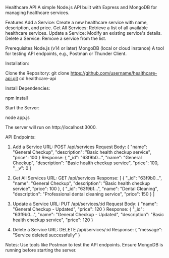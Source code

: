 Healthcare API
A simple Node.js API built with Express and MongoDB for managing healthcare services.

Features
Add a Service: Create a new healthcare service with name, description, and price.
Get All Services: Retrieve a list of all available healthcare services.
Update a Service: Modify an existing service's details.
Delete a Service: Remove a service from the list.

Prerequisites
Node.js (v14 or later)
MongoDB (local or cloud instance)
A tool for testing API endpoints, e.g., Postman or Thunder Client.

Installation:

Clone the Repository:
git clone https://github.com/username/healthcare-api.git
cd healthcare-api

Install Dependencies:

npm install

Start the Server:

node app.js

The server will run on http://localhost:3000.

API Endpoints:

1. Add a Service
URL: POST /api/services
Request Body:
{
  "name": "General Checkup",
  "description": "Basic health checkup service",
  "price": 100
}
Response:
{
  "_id": "63f9b0...",
  "name": "General Checkup",
  "description": "Basic health checkup service",
  "price": 100,
  "__v": 0
}

2. Get All Services
URL: GET /api/services
Response:
[
  {
    "_id": "63f9b0...",
    "name": "General Checkup",
    "description": "Basic health checkup service",
    "price": 100
  },
  {
    "_id": "63f9b1...",
    "name": "Dental Cleaning",
    "description": "Professional dental cleaning service",
    "price": 150
  }
]

3. Update a Service
URL: PUT /api/services/:id
Request Body:
{
  "name": "General Checkup - Updated",
  "price": 120
}
Response:
{
  "_id": "63f9b0...",
  "name": "General Checkup - Updated",
  "description": "Basic health checkup service",
  "price": 120
}

4. Delete a Service
URL: DELETE /api/services/:id
Response:
{
  "message": "Service deleted successfully"
}

Notes:
Use tools like Postman to test the API endpoints.
Ensure MongoDB is running before starting the server.